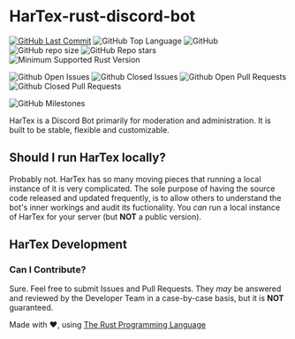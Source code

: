 # HarTex-rust-discord-bot

[![GitHub Last Commit](https://img.shields.io/github/last-commit/HT-Studios/HarTex-rust-discord-bot?style=for-the-badge)](https://github.com/HT-Studios/HarTex-rust-discord-bot)
![GitHub Top Language](https://img.shields.io/github/languages/top/HT-Studios/HarTex-rust-discord-bot?style=for-the-badge)
![GitHub](https://img.shields.io/github/license/HT-Studios/HarTex-rust-discord-bot?style=for-the-badge)
![GitHub repo size](https://img.shields.io/github/repo-size/HT-Studios/HarTex-rust-discord-bot?style=for-the-badge)
![GitHub Repo stars](https://img.shields.io/github/stars/HT-Studios/HarTex-rust-discord-bot?style=for-the-badge)
![Minimum Supported Rust Version](https://img.shields.io/badge/rust-1.54-93450a.svg?style=for-the-badge&logo=rust)

![Github Open Issues](https://img.shields.io/github/issues-raw/HT-Studios/HarTex-rust-discord-bot?style=for-the-badge)
![Github Closed Issues](https://img.shields.io/github/issues-closed-raw/HT-Studios/HarTex-rust-discord-bot?style=for-the-badge)
![Github Open Pull Requests](https://img.shields.io/github/issues-pr-raw/HT-Studios/HarTex-rust-discord-bot?style=for-the-badge)
![Github Closed Pull Requests](https://img.shields.io/github/issues-pr-closed-raw/HT-Studios/HarTex-rust-discord-bot?style=for-the-badge)

![GitHub Milestones](https://img.shields.io/github/milestones/open/HT-Studios/HarTex-rust-discord-bot?style=for-the-badge)

HarTex is a Discord Bot primarily for moderation and administration. It is built to be stable, flexible and customizable.

## Should I run HarTex locally?

Probably not. HarTex has so many moving pieces that running a local instance of it is very complicated. The sole purpose of having 
the source code released and updated frequently, is to allow others to understand the bot's inner workings and audit its fuctionality.
You *can* run a local instance of HarTex for your server (but **NOT** a public version).

## HarTex Development

### Can I Contribute?

Sure. Feel free to submit Issues and Pull Requests. They *may* be answered and reviewed by the Developer Team in a case-by-case basis,
but it is **NOT** guaranteed.

Made with :heart:, using [The Rust Programming Language](https://www.rust-lang.org/)
